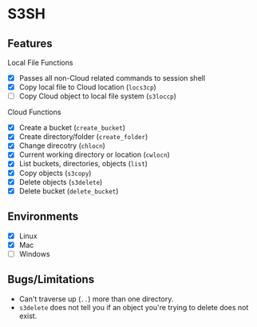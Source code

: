 # S3SH

## Features

Local File Functions

- [x] Passes all non-Cloud related commands to session shell
- [x] Copy local file to Cloud location (`locs3cp`)
- [ ] Copy Cloud object to local file system (`s3loccp`)

Cloud Functions

- [x] Create a bucket (`create_bucket`)
- [x] Create directory/folder (`create_folder`)
- [x] Change direcotry (`chlocn`)
- [x] Current working directory or location (`cwlocn`)
- [x] List buckets, directories, objects (`list`)
- [x] Copy objects (`s3copy`)
- [x] Delete objects (`s3delete`)
- [x] Delete bucket (`delete_bucket`)

## Environments

- [x] Linux
- [x] Mac
- [ ] Windows

## Bugs/Limitations

- Can't traverse up (`..`) more than one directory.
- `s3delete` does not tell you if an object you're trying to delete does not exist.